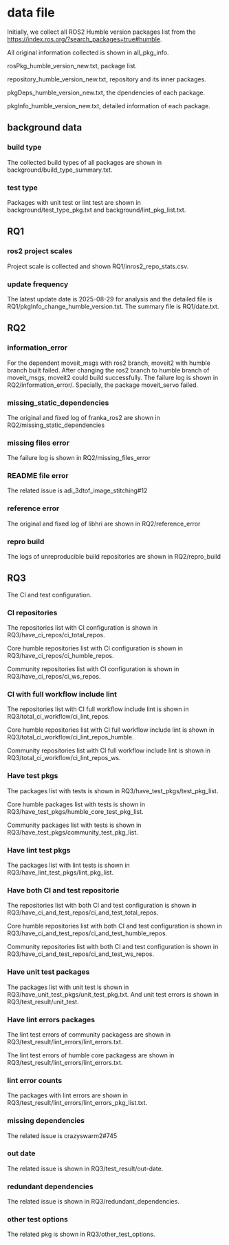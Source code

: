 # data file
Initially, we collect all ROS2 Humble version packages list from the https://index.ros.org/?search_packages=true#humble. 

All original information collected is shown in all_pkg_info.

rosPkg_humble_version_new.txt, package list.

repository_humble_version_new.txt, repository and its inner packages.

pkgDeps_humble_version_new.txt, the dpendencies of each package.

pkgInfo_humble_version_new.txt, detailed information of each package.

## background data

### build type
The collected build types of all packages are shown in background/build_type_summary.txt.
### test type
Packages with unit test or lint test are shown in background/test_type_pkg.txt and background/lint_pkg_list.txt.


## RQ1

### ros2 project scales

Project scale is collected and shown RQ1/inros2_repo_stats.csv.

### update frequency

The latest update date is 2025-08-29 for analysis and the detailed file is RQ1/pkgInfo_change_humble_version.txt. The summary file is RQ1/date.txt.

## RQ2

### information_error
For the dependent moveit_msgs with ros2 branch, moveit2 with humble branch built failed. After changing the ros2 branch to humble branch of moveit_msgs, moveit2 could build successfully.
The failure log is shown in RQ2/information_error/. Specially, the package moveit_servo failed.

### missing_static_dependencies
The original and fixed log of franka_ros2 are shown in RQ2/missing_static_dependencies

### missing files error

The failure log is shown in RQ2/missing_files_error

### README file error
The related issue is adi_3dtof_image_stitching#12


### reference error
The original and fixed log of libhri are shown in RQ2/reference_error


### repro build
The logs of unreproducible build repositories are shown in RQ2/repro_build 



## RQ3

The CI and test configuration.

### CI repositories
The repositories list with CI configuration is shown in RQ3/have_ci_repos/ci_total_repos.

Core humble repositories list with CI configuration is shown in RQ3/have_ci_repos/ci_humble_repos.

Community repositories list with CI configuration is shown in RQ3/have_ci_repos/ci_ws_repos.


### CI with full workflow include lint
The repositories list  with CI full workflow include lint is shown in RQ3/total_ci_workflow/ci_lint_repos.

Core humble repositories list with CI full workflow include lint is shown in RQ3/total_ci_workflow/ci_lint_repos_humble.

Community repositories list with CI full workflow include lint is shown in RQ3/total_ci_workflow/ci_lint_repos_ws.


### Have test pkgs
The packages list with tests is shown in RQ3/have_test_pkgs/test_pkg_list.

Core humble packages list with tests is shown in RQ3/have_test_pkgs/humble_core_test_pkg_list.

Community packages list with tests is shown in RQ3/have_test_pkgs/community_test_pkg_list.

### Have lint test pkgs
The packages list with lint tests is shown in RQ3/have_lint_test_pkgs/lint_pkg_list.


### Have both CI and test repositorie
The repositories list with both CI and test configuration is shown in RQ3/have_ci_and_test_repos/ci_and_test_total_repos.

Core humble repositories list with both CI and test configuration is shown in RQ3/have_ci_and_test_repos/ci_and_test_humble_repos.

Community repositories list with both CI and test configuration is shown in RQ3/have_ci_and_test_repos/ci_and_test_ws_repos.

### Have unit test packages
The packages list with unit test is shown in RQ3/have_unit_test_pkgs/unit_test_pkg.txt. And unit test errors is shown in RQ3/test_result/unit_test.


### Have lint errors packages
The lint test errors of community packagess are shown in RQ3/test_result/lint_errors/lint_errors.txt.

The lint test errors of humble core packagess are shown in RQ3/test_result/lint_errors/lint_errors.txt.

### lint error counts

The packages with lint errors are shown in RQ3/test_result/lint_errors/lint_errors_pkg_list.txt.

### missing dependencies
The related issue is crazyswarm2#745

### out date

The related issue is shown in RQ3/test_result/out-date.

### redundant dependencies

The related issue is shown in RQ3/redundant_dependencies.


### other test options 
The related pkg is shown in RQ3/other_test_options.
